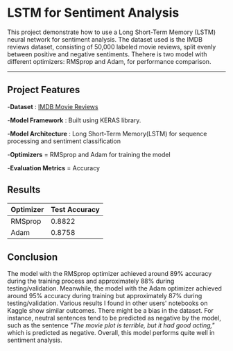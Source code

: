 # LSTM for Sentiment Analysis
  This project demonstrate how to use a Long Short-Term Memory (LSTM) neural network for sentiment analysis. The dataset used is the IMDB reviews dataset, consisting of 50,000 labeled movie reviews, split evenly between positive and negative sentiments. Thehere is two model with different optimizers: RMSprop and Adam, for performance comparison.

---

## Project Features
  -**Dataset** : [IMDB Movie Reviews](https://www.kaggle.com/datasets/lakshmi25npathi/imdb-dataset-of-50k-movie-reviews/code)
  
  -**Model Framework** : Built using KERAS library.
  
  -**Model Architecture** : Long Short-Term Memory(LSTM) for sequence processing and sentiment classification
  
  -**Optimizers** = RMSprop and Adam for training the model
  
  -**Evaluation Metrics** = Accuracy

## Results
  |Optimizer | Test Accuracy|
  |----------|--------------|
  |RMSprop   | 0.8822       |
  |Adam      | 0.8758       |

## Conclusion
  The model with the RMSprop optimizer achieved around 89% accuracy during the training process and approximately 88% during testing/validation. Meanwhile, the model with the Adam optimizer achieved around 95% accuracy during training but approximately 87% during testing/validation. Various results I found in other users' notebooks on Kaggle show similar outcomes. There might be a bias in the dataset. For instance, neutral sentences tend to be predicted as negative by the model, such as the sentence *"The movie plot is terrible, but it had good acting,"* which is predicted as negative. Overall, this model performs quite well in sentiment analysis.
